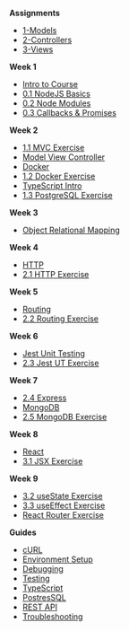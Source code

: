 **Assignments**

- [1-Models](Assignments/1-models.md)
- [2-Controllers](Assignments/2-controllers.md)
- [3-Views](Assignments/3-views.md)

**Week 1**

- [Intro to Course](Notes/Week1/01_intro_to_course)
- [0.1 NodeJS Basics](Notes/Week1/01-node-basics.md)
- [0.2 Node Modules](Notes/Week1/02-node-modules.md)
- [0.3 Callbacks & Promises](Notes/Week1/03-callbacks-promises.md)

**Week 2**

- [1.1 MVC Exercise](Notes/Week2/11-mvc.md)
- [Model View Controller](Notes/Week2/mvc.md)
- [Docker](Notes/Week2/docker.md)
- [1.2 Docker Exercise](Notes/Week2/12-docker.md)
- [TypeScript Intro](Notes/Week2/14-typescript.md)
- [1.3 PostgreSQL Exercise](Notes/Week2/13-postgresql.md)

**Week 3**

- [Object Relational Mapping](Notes/Week3/orm.md)

**Week 4**

- [HTTP](Notes/Week4/http.md)
- [2.1 HTTP Exercise](Notes/Week4/21-http.md)

**Week 5**

- [Routing](Notes/Week5/routing.md)
- [2.2 Routing Exercise](Notes/Week5/22-routing.md)

**Week 6**

- [Jest Unit Testing](Notes/Week6/jesttesting.md)
- [2.3 Jest UT Exercise](Notes/Week6/23testing.md)

**Week 7**

- [2.4 Express](Notes/Week7/24-express.md)
- [MongoDB](Notes/Week7/mongodb.md)
- [2.5 MongoDB Exercise](Notes/Week7/25-mongodb.md)

**Week 8**

- [React](Notes/Week8/react.md)
- [3.1 JSX Exercise](Notes/Week8/31-jsx.md)

**Week 9**

- [3.2 useState Exercise](Notes/Week9/32-usestate.md)
- [3.3 useEffect Exercise](Notes/Week9/33-useeffect.md)
- [React Router Exercise](Notes/Week9/react-router.md)

**Guides**

- [cURL](Guides/curl.md)
- [Environment Setup](Guides/environment-setup.md)
- [Debugging](Guides/debugging.md)
- [Testing](Guides/testing.md)
- [TypeScript](Guides/typescript.md)
- [PostresSQL](Guides/database.md)
- [REST API](Guides/restapi.md)
- [Troubleshooting](Guides/troubleshooting.md)

